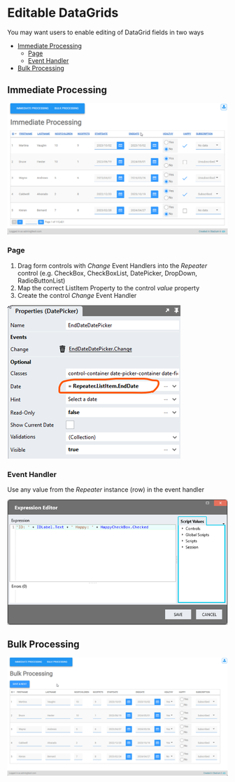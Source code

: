 # Editable DataGrids <!-- omit in toc -->
You may want users to enable editing of DataGrid fields in two ways

- [Immediate Processing](#immediate-processing)
  - [Page](#page)
  - [Event Handler](#event-handler)
- [Bulk Processing](#bulk-processing)

## Immediate Processing

![](images/ImmediateProcessingView.gif)

### Page
1. Drag form controls with *Change* Event Handlers into the *Repeater* control (e.g. CheckBox, CheckBoxList, DatePicker, DropDown, RadioButtonList)
2. Map the correct ListItem Property to the control *value* property
3. Create the control *Change* Event Handler

![](images/SelectedRepeaterItemProperty.png)

### Event Handler
Use any value from the *Repeater* instance (row) in the event handler

![](images/ExpressionEditorRowValues.png)

## Bulk Processing

![](images/BulkProcessingView.gif)

